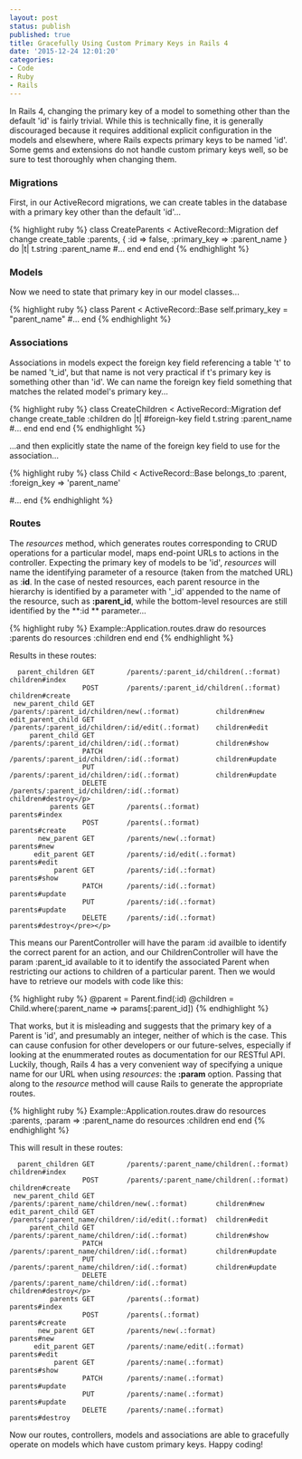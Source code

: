 ```yaml
---
layout: post
status: publish
published: true
title: Gracefully Using Custom Primary Keys in Rails 4
date: '2015-12-24 12:01:20'
categories:
- Code
- Ruby
- Rails
---
```

In Rails 4, changing the primary key of a model to something other than the default 'id' is fairly trivial. While this is technically fine, it is generally discouraged because it requires additional explicit configuration in the models and elsewhere, where Rails expects primary keys to be named 'id'. Some gems and extensions do not handle custom primary keys well, so be sure to test thoroughly when changing them.

### Migrations

First, in our ActiveRecord migrations, we can create tables in the database with a primary key other than the default 'id'...

{% highlight ruby %}
class CreateParents < ActiveRecord::Migration
  def change
    create_table  :parents,
    {
      :id           => false,
      :primary_key  => :parent_name
    } do |t|
      t.string :parent_name
      #...
    end
  end
end
{% endhighlight %}

### Models
Now we need to state that primary key in our model classes...

{% highlight ruby %}
    class Parent < ActiveRecord::Base
      self.primary_key = "parent_name"
      #...
    end
{% endhighlight %}

### Associations

Associations in models expect the foreign key field referencing a table 't' to be named 't_id', but that name is not very practical if t's primary key is something other than 'id'. We can name the foreign key field something that matches the related model's primary key...

{% highlight ruby %}
    class CreateChildren < ActiveRecord::Migration
      def change
        create_table :children do |t|
          #foreign-key field
          t.string :parent_name
          #...
        end
      end
    end
{% endhighlight %}

...and then explicitly state the name of the foreign key field to use for the association...

{% highlight ruby %}
    class Child < ActiveRecord::Base
      belongs_to  :parent,
                  :foreign_key => 'parent_name'</p>
      #...
    end
{% endhighlight %}

### Routes

The _resources_ method, which generates routes corresponding to CRUD operations for a particular model, maps end-point URLs to actions in the controller. Expecting the primary key of models to be 'id', _resources_ will name the identifying parameter of a resource (taken from the matched URL) as :**id**. In the case of nested resources, each parent resource in the hierarchy is identified by a parameter with '_id' appended to the name of the resource, such as **:parent_id**, while the bottom-level resources are still identified by the **:id ** parameter...

{% highlight ruby %}
    Example::Application.routes.draw do
      resources :parents do
        resources :children
      end
    end
{% endhighlight %}

Results in these routes:

      parent_children GET        /parents/:parent_id/children(.:format)             children#index
                      POST       /parents/:parent_id/children(.:format)             children#create
     new_parent_child GET        /parents/:parent_id/children/new(.:format)         children#new
    edit_parent_child GET        /parents/:parent_id/children/:id/edit(.:format)    children#edit
         parent_child GET        /parents/:parent_id/children/:id(.:format)         children#show
                      PATCH      /parents/:parent_id/children/:id(.:format)         children#update
                      PUT        /parents/:parent_id/children/:id(.:format)         children#update
                      DELETE     /parents/:parent_id/children/:id(.:format)         children#destroy</p>
              parents GET        /parents(.:format)                                 parents#index
                      POST       /parents(.:format)                                 parents#create
           new_parent GET        /parents/new(.:format)                             parents#new
          edit_parent GET        /parents/:id/edit(.:format)                        parents#edit
               parent GET        /parents/:id(.:format)                             parents#show
                      PATCH      /parents/:id(.:format)                             parents#update
                      PUT        /parents/:id(.:format)                             parents#update
                      DELETE     /parents/:id(.:format)                             parents#destroy</pre></p>

This means our ParentController will have the param :id availble to identify the correct parent for an action, and our ChildrenController will have the param :parent_id available to it to identify the associated Parent when restricting our actions to children of a particular parent. Then we would have to retrieve our models with code like this:

{% highlight ruby %}
    @parent   = Parent.find(:id)
    @children = Child.where(:parent_name => params[:parent_id])
{% endhighlight %}

That works, but it is misleading and suggests that the primary key of a Parent is 'id', and presumably an integer, neither of which is the case. This can cause confusion for other developers or our future-selves, especially if looking at the enummerated routes as documentation for our RESTful API. Luckily, though, Rails 4 has a very convenient way of specifying a unique name for our URL when using _resources_: the **:param** option. Passing that along to the _resource_ method will cause Rails to generate the appropriate routes.

{% highlight ruby %}
    Example::Application.routes.draw do
      resources :parents,
                :param => :parent_name do
        resources :children
      end
    end
{% endhighlight %}

This will result in these routes:

      parent_children GET        /parents/:parent_name/children(.:format)           children#index
                      POST       /parents/:parent_name/children(.:format)           children#create
     new_parent_child GET        /parents/:parent_name/children/new(.:format)       children#new
    edit_parent_child GET        /parents/:parent_name/children/:id/edit(.:format)  children#edit
         parent_child GET        /parents/:parent_name/children/:id(.:format)       children#show
                      PATCH      /parents/:parent_name/children/:id(.:format)       children#update
                      PUT        /parents/:parent_name/children/:id(.:format)       children#update
                      DELETE     /parents/:parent_name/children/:id(.:format)       children#destroy</p>
              parents GET        /parents(.:format)                                 parents#index
                      POST       /parents(.:format)                                 parents#create
           new_parent GET        /parents/new(.:format)                             parents#new
          edit_parent GET        /parents/:name/edit(.:format)                      parents#edit
               parent GET        /parents/:name(.:format)                           parents#show
                      PATCH      /parents/:name(.:format)                           parents#update
                      PUT        /parents/:name(.:format)                           parents#update
                      DELETE     /parents/:name(.:format)                           parents#destroy

Now our routes, controllers, models and associations are able to gracefully operate on models which have custom primary keys. Happy coding!
